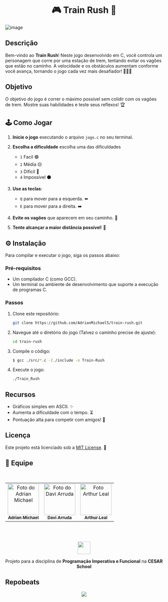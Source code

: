 <h1 align="center"> 🎮 Train Rush 🚂 </h1>

![image](https://github.com/user-attachments/assets/8a698006-972d-45bd-a6b8-d3c0050bb2d5)

## Descrição
Bem-vindo ao **Train Rush**! Neste jogo desenvolvido em C, você controla um personagem que corre por uma estação de trem, tentando evitar os vagões que estão no caminho. A velocidade e os obstáculos aumentam conforme você avança, tornando o jogo cada vez mais desafiador! 🏃‍♂️💨
## Objetivo

O objetivo do jogo é correr o máximo possível sem colidir com os vagões de trem. Mostre suas habilidades e teste seus reflexos! 🏆

## 🕹️ Como Jogar

1. **Inicie o jogo** executando o arquivo `jogo.c` no seu terminal.

2. **Escolha a dificuldade** escolha uma das dificuldades
   - `1` Facil 🟢 
   - `2` Média 🟡
   - `3` Díficil 🔴
   - `4` Impossível ⚫

4. **Use as teclas**:
   - `Q` para mover para a esquerda. ⬅️
   - `E` para mover para a direita. ➡️

5. **Evite os vagões** que aparecem em seu caminho. 🚧
 
6. **Tente alcançar a maior distância possível**! 🌟

## ⚙️ Instalação

Para compilar e executar o jogo, siga os passos abaixo:

### Pré-requisitos

- Um compilador C (como GCC).
- Um terminal ou ambiente de desenvolvimento que suporte a execução de programas C.

### Passos

1. Clone este repositório:

    ```bash
   git clone https://github.com/AdrianMichael5/train-rush.git
   ```
2. Navegue até o diretório do jogo (Talvez o caminho precise de ajuste):  

    ```bash
   cd train-rush
   ```
3. Compile o código:  

    ```bash
   $ gcc ./src/*.c -I./include -o Train-Rush
   ```
4. Execute o jogo:  

   ```bash
   ./Train_Rush
   ```

## Recursos

- Gráficos simples em ASCII. ✨
- Aumenta a dificuldade com o tempo. ⏳
- Pontuação alta para competir com amigos! 🥇

## Licença

Este projeto está licenciado sob a [MIT License](LICENSE). 📜

## 🤝 Equipe
<br>
<table align="center">
  <tr>
    <td align="center">
      <a href="https://github.com/AdrianMichael5" title="Github Adrian Michael">
        <img src="https://avatars.githubusercontent.com/u/144910632?v=4" width="100px;" alt="Foto do Adrian Michael"/><br>
        <sub>
          <b>Adrian Michael</b>
        </sub>
      </a>
    </td>
    <td align="center">
      <a href="https://github.com/daviaarruda" title="Github Davi Arruda">
        <img src="https://github.com/user-attachments/assets/f27d2e4d-8fa1-4c38-a925-978af7ea9a7e" width="100px;" alt="Foto do Davi Arruda"/><br>
        <sub>
          <b>Davi Arruda</b>
        </sub>
      </a>
    </td>
    <td align="center">
      <a href="https://github.com/arthurlealp" title="Github Arthur Leal">
        <img src="https://github.com/user-attachments/assets/d1113067-67e1-4fe3-8603-b5805a0b7b39" width="100px;" alt="Foto Arthur Leal"/><br>
        <sub>
          <b>Arthur Leal</b>
        </sub>
      </a>
    </td>
</table>

<br>
<br>
<p align="center"><img src="https://github.com/Taverna-Hub/ForgeSheets/assets/117609505/9287638f-8716-4e62-9989-a40882fbfed6" width="40px"></p>
<p align="center">Projeto para a disciplina de <strong>Programação Imperativa e Funcional</strong> na <strong>CESAR School‎‎</strong></p>

## Repobeats
<p align="center"><img src="https://repobeats.axiom.co/api/embed/674967678fcfdaddd099c25a230b12865a1c30a9.svg"></p>
